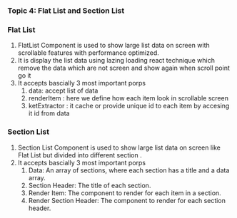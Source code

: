 ### **Topic 4: Flat List and Section List**

### Flat List
1. FlatList Component is used to show large list data  on screen with scrollable features with performance optimized.
2. It is display the list data using lazing loading react technique which remove the data which are not screen and show again when scroll point go it
3. It accepts bascially 3 most important porps 
   1. data: accept list of data
   2. renderItem : here we define how each item look in scrollable screen 
   3. ketExtractor : it cache or provide unique id to each item by accesing it id from data


### Section List
1. Section List Component is used to show large list data  on screen like Flat List but divided into different section .
2. It accepts bascially 3 most important porps 
   1. Data: An array of sections, where each section has a title and a data array.
   2. Section Header: The title of each section.
   3. Render Item: The component to render for each item in a section.
   4. Render Section Header: The component to render for each section header.

